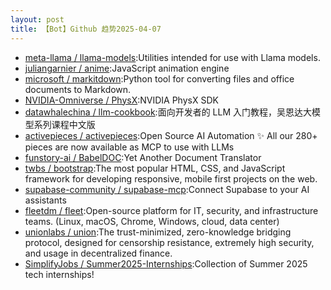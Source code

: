```yaml
---
layout: post
title: 【Bot】Github 趋势2025-04-07
---
```


* [meta-llama / llama-models](https://github.com/meta-llama/llama-models):Utilities intended for use with Llama models.
* [juliangarnier / anime](https://github.com/juliangarnier/anime):JavaScript animation engine
* [microsoft / markitdown](https://github.com/microsoft/markitdown):Python tool for converting files and office documents to Markdown.
* [NVIDIA-Omniverse / PhysX](https://github.com/NVIDIA-Omniverse/PhysX):NVIDIA PhysX SDK
* [datawhalechina / llm-cookbook](https://github.com/datawhalechina/llm-cookbook):面向开发者的 LLM 入门教程，吴恩达大模型系列课程中文版
* [activepieces / activepieces](https://github.com/activepieces/activepieces):Open Source AI Automation ✨ All our 280+ pieces are now available as MCP to use with LLMs
* [funstory-ai / BabelDOC](https://github.com/funstory-ai/BabelDOC):Yet Another Document Translator
* [twbs / bootstrap](https://github.com/twbs/bootstrap):The most popular HTML, CSS, and JavaScript framework for developing responsive, mobile first projects on the web.
* [supabase-community / supabase-mcp](https://github.com/supabase-community/supabase-mcp):Connect Supabase to your AI assistants
* [fleetdm / fleet](https://github.com/fleetdm/fleet):Open-source platform for IT, security, and infrastructure teams. (Linux, macOS, Chrome, Windows, cloud, data center)
* [unionlabs / union](https://github.com/unionlabs/union):The trust-minimized, zero-knowledge bridging protocol, designed for censorship resistance, extremely high security, and usage in decentralized finance.
* [SimplifyJobs / Summer2025-Internships](https://github.com/SimplifyJobs/Summer2025-Internships):Collection of Summer 2025 tech internships!
